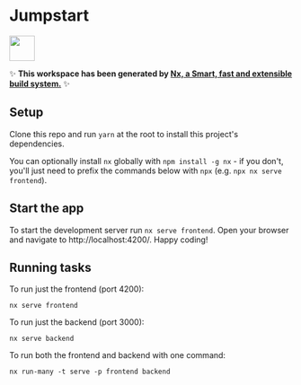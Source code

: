 # Jumpstart

<a alt="Nx logo" href="https://nx.dev" target="_blank" rel="noreferrer"><img src="https://raw.githubusercontent.com/nrwl/nx/master/images/nx-logo.png" width="45"></a>

✨ **This workspace has been generated by [Nx, a Smart, fast and extensible build system.](https://nx.dev)** ✨

## Setup

Clone this repo and run `yarn` at the root to install this project's dependencies.

You can optionally install `nx` globally with `npm install -g nx` - if you don't, you'll just need to prefix the commands below with `npx` (e.g. `npx nx serve frontend`).

## Start the app

To start the development server run `nx serve frontend`. Open your browser and navigate to http://localhost:4200/. Happy coding!

## Running tasks

To run just the frontend (port 4200):

```
nx serve frontend
```

To run just the backend (port 3000):

```
nx serve backend
```

To run both the frontend and backend with one command:

```
nx run-many -t serve -p frontend backend
```